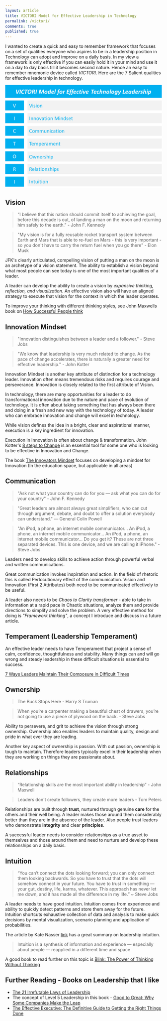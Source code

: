 ```yaml
---
layout: article
title: VICTORI Model for Effective Leadership in Technology
permalink: /victori/
comments: true
published: true
---
```


I wanted to create a quick and easy to remember framework that focuses on a set of qualities everyone who aspires to be in a leadership position in Technology can adopt and improve on a daily basis. In my view a framework is only effective if you can easily hold it in your mind and use it on a day to day basis till it becomes second nature. Hence an easy to remember mnemonic device called *VICTORI*. Here are the 7 Salient qualities for effective leadership in technology.

![VICTORI](/assets/images/victori.png)

## Vision
> “I believe that this nation should commit itself to achieving the goal,
before this decade is out, of landing a man on the moon
and returning him safely to the earth.” - John F. Kennedy

> "My vision is for a fully reusable rocket transport system between Earth and Mars that is able to re-fuel on Mars - this is very important - so you don't have to carry the return fuel when you go there" - Elon Musk

JFK's clearly articulated, compelling vision of putting a man on the moon is an archetype of a vision statement. The ability to establish a vision beyond what most people can see today is one of the most important qualities of a leader.

A leader can develop the ability to create a vision by *expansive thinking, reflection, and visualization*. An effective vision also will have an aligned strategy to execute that vision for the context in which the leader operates.

To improve your thinking with different thinking styles, see John Maxwells book on [How Successful People think](https://www.amazon.com/How-Successful-People-Think-Thinking/dp/1599951681/)

## Innovation Mindset
> "Innovation distinguishes between a leader and a follower." - Steve Jobs

> "We know that leadership is very much related to change. As the pace of change accelerates, there is naturally a greater need for effective leadership." - John Kotter

Innovation Mindset is another key attribute of distinction for a technology leader. Innovation often means tremendous risks and requires courage and perseverance. Innovation is closely related to the first attribute of Vision.

In technology, there are many opportunities for a leader to do transformational innovation due to the nature and pace of evolution of technology. It is often about taking something that has always been there and doing in a fresh and new way with the technology of today. A leader who can embrace innovation and change will excel in technology.

While vision defines the idea in a bright, clear and aspirational manner, execution is a key ingredient for innovation.

Execution in Innovation is often about change & transformation. John Kotter's [8 steps to Change](https://www.kotterinternational.com/8-steps-process-for-leading-change/)  is an essential tool for some one who is looking to be effective in Innovation and Change.

The book [The Innovators Mindset](https://www.amazon.com/The-Innovators-Mindset-Learning-Creativity/dp/0986155497/) focuses on developing a mindset for Innovation (In the education space, but applicable in all areas)

## Communication
> "Ask not what your country can do for you — ask what you can do for your country" - John F. Kennedy

> "Great leaders are almost always great simplifiers, who can cut through argument, debate, and doubt to offer a solution everybody can understand." — General Colin Powell

> "An iPod, a phone, an internet mobile communicator… An iPod, a phone, an internet mobile communicator… An iPod, a phone, an internet mobile communicator… Do you get it? These are not three separated devices. This is one device, and we are calling it iPhone." - Steve Jobs

Leaders need to develop skills to achieve action through powerful verbal and written communications.

Great communication invokes inspiration and action. In the field of rhetoric this is called Perlocutionary effect of the communication. Vision and Innovation (First 2 Attributes) both need to be communicated effectively to be useful.

A leader also needs to be *Chaos to Clarity transformer* - able to take in information at a rapid pace in Chaotic situations, analyze them and provide directions to simplify and solve the problem. A very effective method for doing is *"Framework thinking"*, a concept I introduce and discuss in a future article.

## Temperament (Leadership Temperament)

An effective leader needs to have Temperament that project a sense of calm, confidence, thoughtfulness and stability. Many things can and will go wrong and steady leadership in these difficult situations is essential to success.

[7 Ways Leaders Maintain Their Composure in Difficult Times](https://www.forbes.com/sites/glennllopis/2014/01/20/7-ways-leaders-maintain-their-composure-in-difficult-times)


## Ownership
> The Buck Stops Here - Harry S Truman

> When you’re a carpenter making a beautiful chest of drawers, you’re not going to use a piece of plywood on the back. - Steve Jobs

Ability to persevere, and grit to achieve the vision through strong ownership. Ownership also enables leaders to maintain quality, design and pride in what ever they are leading.

Another key aspect of ownership is passion. With out passion, ownership is tough to maintain. Therefore leaders typically excel in their leadership when they are working on things they are passionate about.

## Relationships
> “Relationship skills are the most important ability in leadership” - John Maxwell

> Leaders don't create followers, they create more leaders - Tom Peters

Relationships are built through **trust**, nurtured through genuine **care** for the others and their well being. A leader makes those around them considerably better than they are in the absence of the leader. Also people trust leaders who demonstrate **integrity** and clear **principles**.

A successful leader needs to consider relationships as a true asset to themselves and those around them and need to nurture and develop these relationships on a daily basis.

## Intuition
> “You can’t connect the dots looking forward; you can only connect them looking backwards. So you have to trust that the dots will somehow connect in your future. You have to trust in something — your gut, destiny, life, karma, whatever. This approach has never let me down, and it has made all the difference in my life.” ~ Steve Jobs

A leader needs to have good intuition. Intuition comes from experience and ability to quickly detect patterns and store them away for the future. Intuition shortcuts exhaustive collection of data and analysis to make quick decisions by mental visualization, scenario planning and application of probabilities.

The article by Kate Nasser [link](http://katenasser.com/new-leaders-develop-your-intuition/) has a great summary on leadership intuition.
> Intuition is a synthesis of information and experience — especially about people — reapplied in a different time and space

A good book to read further on this topic is [Blink: The Power of Thinking Without Thinking](https://www.amazon.com/dp/0316010669/)


## Further Reading - Books on Leadership that I like

* [The 21 Irrefutable Laws of Leadership](https://www.amazon.com/21-Irrefutable-Laws-Leadership-Anniversary/dp/0785288376/)
* The concept of Level 5 Leadership in this book - [Good to Great: Why Some Companies Make the Leap](https://www.amazon.com/Good-Great-Some-Companies-Others-ebook/dp/B0058DRUV6/ref=sr_1_3?ie=UTF8&qid=1501445237&sr=8-3&keywords=level+5+leadership)
* [The Effective Executive: The Definitive Guide to Getting the Right Things Done](https://www.amazon.com/Effective-Executive-Definitive-Harperbusiness-Essentials/dp/0060833459)
